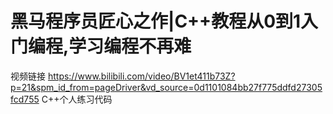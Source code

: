 # 黑马程序员匠心之作|C++教程从0到1入门编程,学习编程不再难
视频链接 https://www.bilibili.com/video/BV1et411b73Z?p=21&spm_id_from=pageDriver&vd_source=0d1101084bb27f775ddfd27305fcd755
C++个人练习代码

